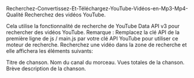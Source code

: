 Recherchez-Convertissez-Et-Téléchargez-YouTube-Vidéos-en-Mp3-Mp4-Qualité
Recherchez des vidéos YouTube.

Cela utilise la fonctionnalité de recherche de YouTube Data API v3 pour rechercher des vidéos YouTube.
Remarque :
Remplacez la clé API de la première ligne de js / main.js par votre clé API YouTube pour utiliser ce moteur de recherche.
Recherchez une vidéo dans la zone de recherche et elle affichera les éléments suivants:

Titre de chanson.
Nom du canal du morceau.
Vues totales de la chanson.
Brève description de la chanson.
